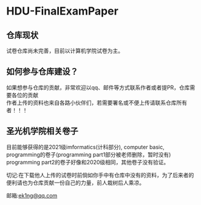 # HDU-FinalExamPaper
## 仓库现状
试卷仓库尚未完善，目前以计算机学院试卷为主。</br>

## 如何参与仓库建设？
如果想参与仓库的贡献，非常欢迎以qq、邮件等方式联系作者或者提PR，仓库需要各位的贡献</br>
作者上传的资料也来自各路小伙伴们，若需要署名或不便上传请联系仓库所有者！！！</br>

## 圣光机学院相关卷子
目前能够获得的是2021级imformatics(计科部分), computer basic, programming的卷子(programming part1部分被老师删除，暂时没有)
programming part2的卷子好像和2020级相同，其他卷子没有验证。

切记:在下载他人上传的试卷时前倘如你手中有仓库中没有的资料，为了后来者的便利请也为仓库贡献一份自己的力量，前人栽树后人乘凉。<br>

邮箱:ek1ng@qq.com
